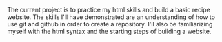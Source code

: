 The current project is to practice my html skills and build a basic recipe website. The skills I'll have demonstrated are an understanding of how to use git and github in order to create a repository. I'll also be familiarizing myself with the html syntax and the starting steps of building a website.